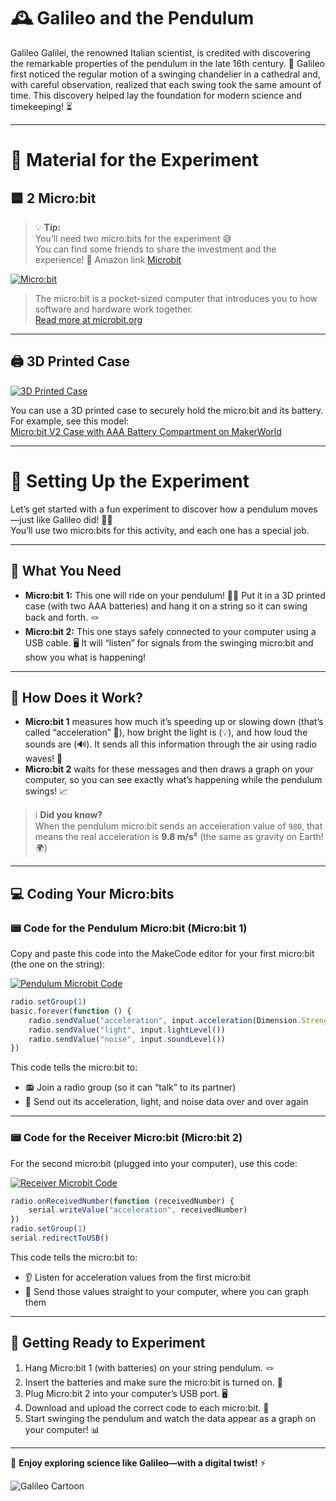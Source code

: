 # 🕰️ Galileo and the Pendulum

Galileo Galilei, the renowned Italian scientist, is credited with discovering the remarkable properties of the pendulum in the late 16th century. 🧐 Galileo first noticed the regular motion of a swinging chandelier in a cathedral and, with careful observation, realized that each swing took the same amount of time. This discovery helped lay the foundation for modern science and timekeeping! ⏳

---

# 🧪 Material for the Experiment

## 🟦 2 Micro:bit

> 💡 **Tip:**  
> You’ll need two micro:bits for the experiment 😅  
> You can find some friends to share the investment and the experience! 🤝
> Amazon link [Microbit](https://www.amazon.com/KEYESTUDIO-Micro-Original-Microbit-Starter/dp/B0BP1J72RR/) 

[![Micro:bit](https://github.com/user-attachments/assets/a3136c34-d910-4ae3-b0d4-43e834026d69)](https://microbit.org/get-started/what-is-the-microbit/)

> The micro:bit is a pocket-sized computer that introduces you to how software and hardware work together.  
> [Read more at microbit.org](https://microbit.org/get-started/what-is-the-microbit/)

---

## 🖨️ 3D Printed Case

[![3D Printed Case](https://github.com/user-attachments/assets/d3c15658-07e5-433d-9cf0-a36e493241d5)](https://makerworld.com/en/models/657713-micro-bit-v2-case-with-aaa-battery-compartment?from=search#profileId-584816)

You can use a 3D printed case to securely hold the micro:bit and its battery. For example, see this model:  
[Micro:bit V2 Case with AAA Battery Compartment on MakerWorld](https://makerworld.com/en/models/657713-micro-bit-v2-case-with-aaa-battery-compartment?from=search#profileId-584816)

---

# 🚀 Setting Up the Experiment

Let’s get started with a fun experiment to discover how a pendulum moves—just like Galileo did! 🕵️‍♂️  
You’ll use two micro:bits for this activity, and each one has a special job.

---

## 📝 What You Need

- **Micro:bit 1:** This one will ride on your pendulum! 🏄‍♂️ Put it in a 3D printed case (with two AAA batteries) and hang it on a string so it can swing back and forth. 🪢
- **Micro:bit 2:** This one stays safely connected to your computer using a USB cable. 🖥️ It will “listen” for signals from the swinging micro:bit and show you what is happening!

---

## 🤔 How Does it Work?

- **Micro:bit 1** measures how much it’s speeding up or slowing down (that’s called “acceleration” 🚀), how bright the light is (💡), and how loud the sounds are (🔊). It sends all this information through the air using radio waves! 📡
- **Micro:bit 2** waits for these messages and then draws a graph on your computer, so you can see exactly what’s happening while the pendulum swings! 📈

> ℹ️ **Did you know?**  
> When the pendulum micro:bit sends an acceleration value of `980`, that means the real acceleration is **9.8 m/s²** (the same as gravity on Earth! 🌍)

---

## 💻 Coding Your Micro:bits

### 📟 Code for the Pendulum Micro:bit (Micro:bit 1)

Copy and paste this code into the MakeCode editor for your first micro:bit (the one on the string):

[![Pendulum Microbit Code](https://github.com/user-attachments/assets/d85d1e2b-70f6-408f-bac2-f1a6168959a0)](https://makecode.microbit.org/)

```typescript
radio.setGroup(1)
basic.forever(function () {
    radio.sendValue("acceleration", input.acceleration(Dimension.Strength))
    radio.sendValue("light", input.lightLevel())
    radio.sendValue("noise", input.soundLevel())
})
```

This code tells the micro:bit to:
- 📻 Join a radio group (so it can “talk” to its partner)
- 📡 Send out its acceleration, light, and noise data over and over again

---

### 📟 Code for the Receiver Micro:bit (Micro:bit 2)

For the second micro:bit (plugged into your computer), use this code:

[![Receiver Microbit Code](https://github.com/user-attachments/assets/d7b9b30d-3ea2-495c-8b29-634462baef37)](https://makecode.microbit.org/)

```typescript
radio.onReceivedNumber(function (receivedNumber) {
    serial.writeValue("acceleration", receivedNumber)
})
radio.setGroup(1)
serial.redirectToUSB()
```

This code tells the micro:bit to:
- 👂 Listen for acceleration values from the first micro:bit
- 📨 Send those values straight to your computer, where you can graph them

---

## 🏁 Getting Ready to Experiment

1. Hang Micro:bit 1 (with batteries) on your string pendulum. 🪢
2. Insert the batteries and make sure the micro:bit is turned on. 🔋
3. Plug Micro:bit 2 into your computer’s USB port. 🖥️
4. Download and upload the correct code to each micro:bit. 💾
5. Start swinging the pendulum and watch the data appear as a graph on your computer! 📊

---

🎉 **Enjoy exploring science like Galileo—with a digital twist!** ⚡

![Galileo Cartoon](https://github.com/user-attachments/assets/876f62f5-ba54-47b3-a3ee-df9a7c80d802)
